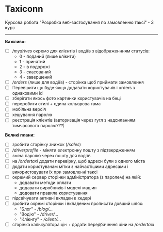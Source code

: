 # Taxiconn
Курсова робота "Розробка веб-застосування по замовленню таксі" - 3 курс

---
**Важливо:**
- [ ] */mydrives* окремо для клієнтів і водіїв з відображеннням статусів:
    - 0 - поданий (лише клієнти)
    - 1 - принятий
    - 2 - в подорожі
    - 3 - скасований
    - 4 - завершений 
- [ ] */orders* (лише для водіїв) - сторінка щоб приймати замовлення    
- [ ] Перевірити що буде якщо додавати користувачів і orders з однаковими id
- [ ] зберігати якось фото картинки користувачів на беці
- [ ] переробити стилі + єдина кольорова гама
- [ ] мобільна версія
- [ ] хешування паролю
- [ ] реєстрація клієнтів (авторизація через гугл з надсиланням тимчасового паролю???)

**Великі плани:**
- [ ] зробити сторінку знижок (*/sales*)
- [ ]  */driverprofile* - міняти електронну пошту з підтвердженням
- [ ] зміна паролю через пошту для водіїв
- [ ] на */ordertaxi* додати перевірку, щоб адреси були з одного міста
- [ ] додати користувачам мітки з найчастішими адресами і використовувати їх при замовленні таксі
- [ ] окремий сервер сторінки адміністратора (з паролем) на якій:
    - додавати методи оплати
    - додавати виробників і моделі машин
    - додовати правила користування
- [ ] підсвічувати активні вкладки в хедері
- [ ] зробити окремі сторінки і вкладеним прописати довший шлях:
    - "Блог" - */blog/...*
    - "Водію" - */driver/...*
    - "Клієнту" - */client/...*
- [ ] сторінка калькулятора цін + додати передбачення ціни на */ordertaxi*